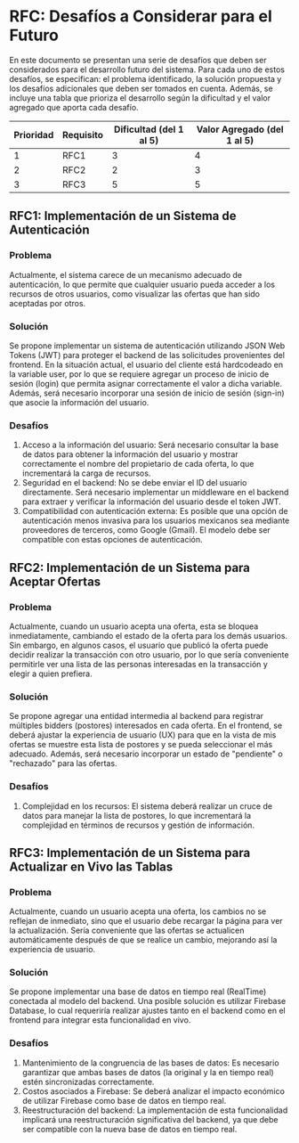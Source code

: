 # RFC: Desafíos a Considerar para el Futuro
En este documento se presentan una serie de desafíos que deben ser considerados para el desarrollo futuro del sistema. Para cada uno de estos desafíos, se especifican: el problema identificado, la solución propuesta y los desafíos adicionales que deben ser tomados en cuenta. Además, se incluye una tabla que prioriza el desarrollo según la dificultad y el valor agregado que aporta cada desafío.


| Prioridad | Requisito | Dificultad (del 1 al 5) | Valor Agregado (del 1 al 5) |
| -------- | ------ | ------- | ---- |
| 1 | RFC1 | 3 | 4 |
| 2 | RFC2 | 2 | 3 |
| 3 | RFC3 | 5 | 5

## RFC1: Implementación de un Sistema de Autenticación
### Problema
Actualmente, el sistema carece de un mecanismo adecuado de autenticación, lo que permite que cualquier usuario pueda acceder a los recursos de otros usuarios, como visualizar las ofertas que han sido aceptadas por otros.

### Solución
Se propone implementar un sistema de autenticación utilizando JSON Web Tokens (JWT) para proteger el backend de las solicitudes provenientes del frontend. En la situación actual, el usuario del cliente está hardcodeado en la variable user, por lo que se requiere agregar un proceso de inicio de sesión (login) que permita asignar correctamente el valor a dicha variable. Además, será necesario incorporar una sesión de inicio de sesión (sign-in) que asocie la información del usuario.

### Desafíos
1. Acceso a la información del usuario: Será necesario consultar la base de datos para obtener la información del usuario y mostrar correctamente el nombre del propietario de cada oferta, lo que incrementará la carga de recursos.
2. Seguridad en el backend: No se debe enviar el ID del usuario directamente. Será necesario implementar un middleware en el backend para extraer y verificar la información del usuario desde el token JWT.
3. Compatibilidad con autenticación externa: Es posible que una opción de autenticación menos invasiva para los usuarios mexicanos sea mediante proveedores de terceros, como Google (Gmail). El modelo debe ser compatible con estas opciones de autenticación.


## RFC2: Implementación de un Sistema para Aceptar Ofertas
### Problema
Actualmente, cuando un usuario acepta una oferta, esta se bloquea inmediatamente, cambiando el estado de la oferta para los demás usuarios. Sin embargo, en algunos casos, el usuario que publicó la oferta puede decidir realizar la transacción con otro usuario, por lo que sería conveniente permitirle ver una lista de las personas interesadas en la transacción y elegir a quien prefiera.

### Solución
Se propone agregar una entidad intermedia al backend para registrar múltiples bidders (postores) interesados en cada oferta. En el frontend, se deberá ajustar la experiencia de usuario (UX) para que en la vista de mis ofertas se muestre esta lista de postores y se pueda seleccionar el más adecuado. Además, será necesario incorporar un estado de "pendiente" o "rechazado" para las ofertas.

### Desafíos
1. Complejidad en los recursos: El sistema deberá realizar un cruce de datos para manejar la lista de postores, lo que incrementará la complejidad en términos de recursos y gestión de información.

## RFC3: Implementación de un Sistema para Actualizar en Vivo las Tablas
### Problema
Actualmente, cuando un usuario acepta una oferta, los cambios no se reflejan de inmediato, sino que el usuario debe recargar la página para ver la actualización. Sería conveniente que las ofertas se actualicen automáticamente después de que se realice un cambio, mejorando así la experiencia de usuario.

### Solución
Se propone implementar una base de datos en tiempo real (RealTime) conectada al modelo del backend. Una posible solución es utilizar Firebase Database, lo cual requeriría realizar ajustes tanto en el backend como en el frontend para integrar esta funcionalidad en vivo.

### Desafíos
1. Mantenimiento de la congruencia de las bases de datos: Es necesario garantizar que ambas bases de datos (la original y la en tiempo real) estén sincronizadas correctamente.
2. Costos asociados a Firebase: Se deberá analizar el impacto económico de utilizar Firebase como base de datos en tiempo real.
3. Reestructuración del backend: La implementación de esta funcionalidad implicará una reestructuración significativa del backend, ya que debe ser compatible con la nueva base de datos en tiempo real.
